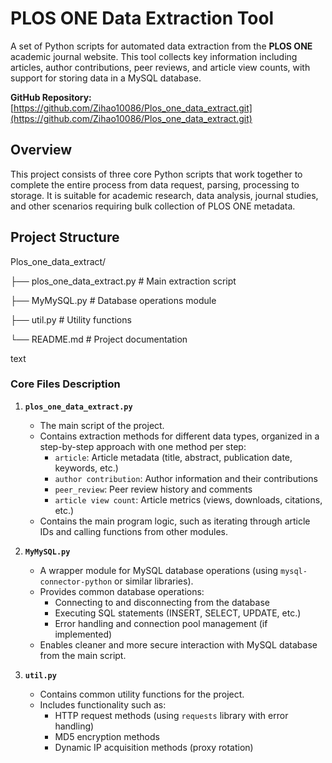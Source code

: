 # PLOS ONE Data Extraction Tool

A set of Python scripts for automated data extraction from the **PLOS ONE** academic journal website. This tool collects key information including articles, author contributions, peer reviews, and article view counts, with support for storing data in a MySQL database.

**GitHub Repository:** [https://github.com/Zihao10086/Plos_one_data_extract.git](https://github.com/Zihao10086/Plos_one_data_extract.git)

## Overview

This project consists of three core Python scripts that work together to complete the entire process from data request, parsing, processing to storage. It is suitable for academic research, data analysis, journal studies, and other scenarios requiring bulk collection of PLOS ONE metadata.

## Project Structure
Plos_one_data_extract/

├── plos_one_data_extract.py # Main extraction script

├── MyMySQL.py # Database operations module

├── util.py # Utility functions

└── README.md # Project documentation

text

### Core Files Description

1.  **`plos_one_data_extract.py`**
    *   The main script of the project.
    *   Contains extraction methods for different data types, organized in a step-by-step approach with one method per step:
        *   `article`: Article metadata (title, abstract, publication date, keywords, etc.)
        *   `author contribution`: Author information and their contributions
        *   `peer_review`: Peer review history and comments
        *   `article view count`: Article metrics (views, downloads, citations, etc.)
    *   Contains the main program logic, such as iterating through article IDs and calling functions from other modules.

2.  **`MyMySQL.py`**
    *   A wrapper module for MySQL database operations (using `mysql-connector-python` or similar libraries).
    *   Provides common database operations:
        *   Connecting to and disconnecting from the database
        *   Executing SQL statements (INSERT, SELECT, UPDATE, etc.)
        *   Error handling and connection pool management (if implemented)
    *   Enables cleaner and more secure interaction with MySQL database from the main script.

3.  **`util.py`**
    *   Contains common utility functions for the project.
    *   Includes functionality such as:
        *   HTTP request methods (using `requests` library with error handling)
        *   MD5 encryption methods
        *   Dynamic IP acquisition methods (proxy rotation)
